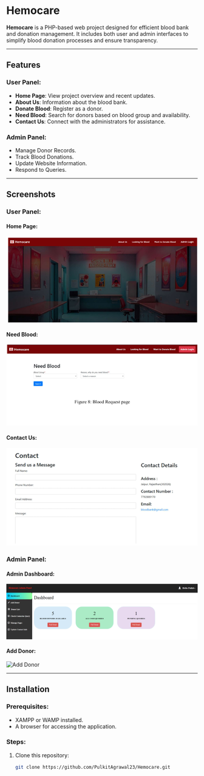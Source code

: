 # Hemocare

**Hemocare** is a PHP-based web project designed for efficient blood bank and donation management. It includes both user and admin interfaces to simplify blood donation processes and ensure transparency.

---

## **Features**

### User Panel:
- **Home Page**: View project overview and recent updates.
- **About Us**: Information about the blood bank.
- **Donate Blood**: Register as a donor.
- **Need Blood**: Search for donors based on blood group and availability.
- **Contact Us**: Connect with the administrators for assistance.

### Admin Panel:
- Manage Donor Records.
- Track Blood Donations.
- Update Website Information.
- Respond to Queries.

---

## **Screenshots**

### User Panel:
#### Home Page:
![Home Page](screenshots/homepage.png)

#### Need Blood:
![Need Blood](screenshots/blood_request.png)

#### Contact Us:
![Contact Us](screenshots/contact_us.png)

### Admin Panel:
#### Admin Dashboard:
![Admin Dashboard](screenshots/admin_dashboard.png)

#### Add Donor:
![Add Donor](screenshots/add_donor.png)

---

## **Installation**

### Prerequisites:
- XAMPP or WAMP installed.
- A browser for accessing the application.

### Steps:
1. Clone this repository:
   ```bash
   git clone https://github.com/PulkitAgrawal23/Hemocare.git
